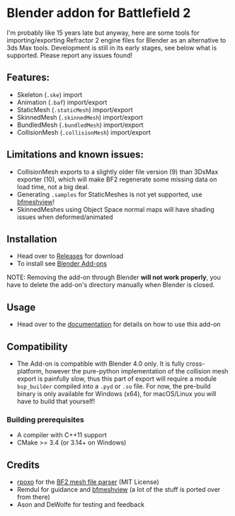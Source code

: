 # Blender addon for Battlefield 2

I'm probably like 15 years late but anyway, here are some tools for importing/exporting Refractor 2 engine files for Blender as an alternative to 3ds Max tools. Development is still in its early stages, see below what is supported. Please report any issues found!

## Features:
- Skeleton (`.ske`) import
- Animation (`.baf`) import/export
- StaticMesh (`.staticMesh`) import/export
- SkinnedMesh (`.skinnedMesh`) import/export
- BundledMesh (`.bundledMesh`) import/export
- CollisionMesh (`.collisionMesh`) import/export

## Limitations and known issues:
- CollisionMesh exports to a slightly older file version (9) than 3DsMax exporter (10), which will make BF2 regenerate some missing data on load time, not a big deal.
- Generating `.samples` for StaticMeshes is not yet supported, use [bfmeshview](http://www.bytehazard.com/bfstuff/bfmeshview/)!
- SkinnedMeshes using Object Space normal maps will have shading issues when deformed/animated

## Installation
- Head over to [Releases](https://github.com/marekzajac97/bf2-blender/releases/) for download
- To install see [Blender Add-ons](https://docs.blender.org/manual/en/latest/editors/preferences/addons.html)

NOTE: Removing the add-on through Blender **will not work properly**, you have to delete the add-on's directory manually when Blender is closed.

## Usage
- Head over to the [documentation](https://github.com/marekzajac97/bf2-blender/blob/main/docs/README.md) for details on how to use this add-on

## Compatibility
- The Add-on is compatible with Blender 4.0 only. It is fully cross-platform, however the pure-python implementation of the collision mesh export is painfully slow, thus this part of export will require a module `bsp_builder` compiled into a `.pyd` or `.so` file. For now, the pre-build binary is only available for Windows (x64), for macOS/Linux you will have to build that yourself!

### Building prerequisites
- A compiler with C++11 support
- CMake >= 3.4 (or 3.14+ on Windows)

## Credits
- [rpoxo](https://github.com/rpoxo) for the [BF2 mesh file parser](https://github.com/rpoxo/bf2mesh) (MIT License)
- Remdul for guidance and [bfmeshview](http://www.bytehazard.com/bfstuff/bfmeshview/) (a lot of the stuff is ported over from there)
- Ason and DeWolfe for testing and feedback
